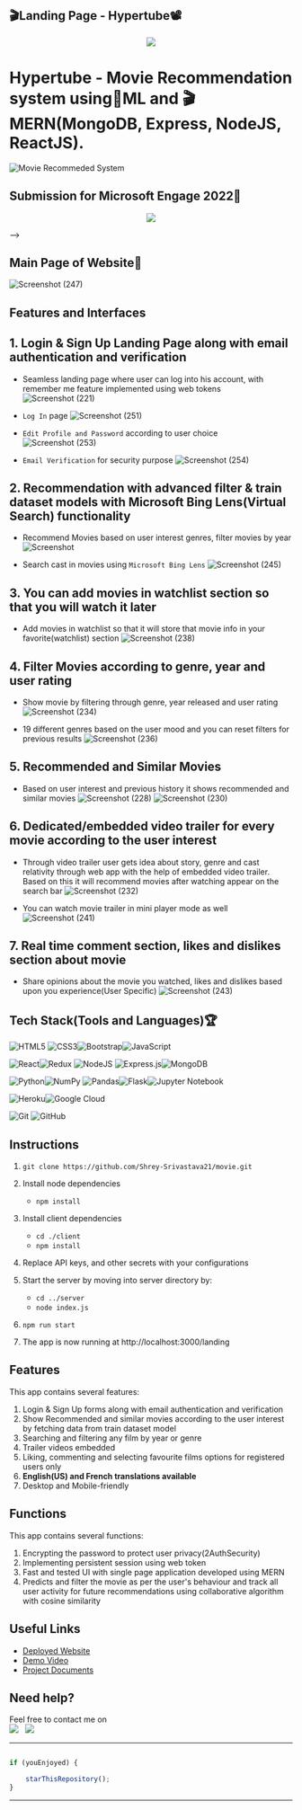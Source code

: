 
<!-- ![Hypertube](https://user-images.githubusercontent.com/84815622/170829999-8a1ad193-099c-4912-badd-eb9482753c4d.png) -->


<!-- ![GitHub code size in bytes](https://img.shields.io/badge/Code%20Size-3gb-red)

![GitHub last commit](https://img.shields.io/badge/Last%20Commit-May-blue)
 -->

## 🎬Landing Page - Hypertube📽 ##

<!-- [Hypertube](https://moviemain.herokuapp.com/register)  -->

<!-- ## 🎥Abouts📢 -->

<p align="center">
 <a href="https://moviemain.herokuapp.com/" target="_blank">
  <img src="https://user-images.githubusercontent.com/84815622/170829999-8a1ad193-099c-4912-badd-eb9482753c4d.png" />
 </a>
</p>

# Hypertube - Movie Recommendation system using🔱ML and 🎬 MERN(MongoDB, Express, NodeJS, ReactJS).

![Movie Recommeded System](https://user-images.githubusercontent.com/84815622/170829815-d754d60e-30cf-4e97-8102-e2d2ef9d2fa6.png) 

## Submission for Microsoft Engage 2022🌟

<p align="center">
  <img src="https://user-images.githubusercontent.com/84815622/170830184-b031c77b-ae42-4aa0-b494-8b965a5e34f1.png" />
</p> -->





## Main Page of Website📌
![Screenshot (247)](https://user-images.githubusercontent.com/84815622/170850248-a661d0f3-107c-45e1-8bec-c22dc1b3d172.png)


<!-- ## Movie Recommender system using Collaborative Filtering Algorithm✨ with Cosine Similarity🎭
<a href="https://youtu.be/UWnl8ZfCRbM"><img src="https://img.shields.io/badge/view-demo-blue?style=for-the-badge&label=View%20Demo%20Video"></img></a>
 -->

## Features and Interfaces

## 1. Login & Sign Up Landing Page along with email authentication and verification
   - Seamless landing page where user can log into his account, with remember me feature implemented using web tokens
   ![Screenshot (221)](https://user-images.githubusercontent.com/84815622/170837141-1a5c1701-ae64-4739-a989-a439c74fa1a6.png)

   - `Log In` page
   ![Screenshot (251)](https://user-images.githubusercontent.com/84815622/170850912-87b00a51-35b4-4468-b348-44c07383a321.png)
   
   - `Edit Profile and Password` according to user choice
   ![Screenshot (253)](https://user-images.githubusercontent.com/84815622/170850986-eb0d30e4-de40-4d43-87e2-67fdd75f271f.png)
   
   - `Email Verification` for security purpose
   ![Screenshot (254)](https://user-images.githubusercontent.com/84815622/170855864-517aa74a-51e5-41fb-acae-d77eeffa06c2.png)

   
## 2. Recommendation with advanced filter & train dataset models with Microsoft Bing Lens(Virtual Search) functionality
   
   - Recommend Movies based on user interest genres, filter movies by year
   ![Screenshot](https://user-images.githubusercontent.com/84815622/170837493-e3929561-9ad4-47c7-98ed-9e67d0786965.png)

   - Search cast in movies using `Microsoft Bing Lens`
   ![Screenshot (245)](https://user-images.githubusercontent.com/84815622/170849957-fddae52b-9963-4b2c-b75f-1e995bd07bdf.png)

## 3. You can add movies in watchlist section so that you will watch it later
   - Add movies in watchlist so that it will store that movie info in your favorite(watchlist) section
   ![Screenshot (238)](https://user-images.githubusercontent.com/84815622/170849249-1c3519b8-5f96-444f-a708-d4da9bc8a0ea.png)

## 4. Filter Movies according to genre, year and user rating

   - Show movie by filtering through genre, year released and user rating
   ![Screenshot (234)](https://user-images.githubusercontent.com/84815622/170848485-acb132a3-fd0b-4ea3-bb69-51fff0880226.png)

   - 19 different genres based on the user mood and you can reset filters for previous results
   ![Screenshot (236)](https://user-images.githubusercontent.com/84815622/170848606-23b409d0-c6e9-482b-b864-9ec971df1802.png)


## 5. Recommended and Similar Movies

   - Based on user interest and previous history it shows recommended and similar movies
   ![Screenshot (228)](https://user-images.githubusercontent.com/84815622/170838510-bb033baa-4905-4523-9e0c-86a42412118b.png)
   ![Screenshot (230)](https://user-images.githubusercontent.com/84815622/170838659-efc1fad8-5eec-49e3-b17f-1753150afc18.png)

## 6. Dedicated/embedded video trailer for every movie according to the user interest

   - Through video trailer user gets idea about story, genre and cast relativity through web app with the help of embedded video trailer. Based on this it will recommend movies after watching appear on the search bar
   ![Screenshot (232)](https://user-images.githubusercontent.com/84815622/170838962-61135a05-3853-4b1a-a69a-04d2c3494e2a.png)
   
   - You can watch movie trailer in mini player mode as well
   ![Screenshot (241)](https://user-images.githubusercontent.com/84815622/170849430-4b8eda71-6852-4d06-a15d-b9c095f91712.png)


## 7. Real time comment section, likes and dislikes section about movie
    
   - Share opinions about the movie you watched, likes and dislikes based upon you experience(User Specific)
   ![Screenshot (243)](https://user-images.githubusercontent.com/84815622/170849820-936a900f-fe47-4d10-a764-f5f0fc13295f.png)

## Tech Stack(Tools and Languages)🏆

                      
![HTML5](https://img.shields.io/badge/html5-%23E34F26.svg?style=for-the-badge&logo=html5&logoColor=white)
![CSS3](https://img.shields.io/badge/css3-%231572B6.svg?style=for-the-badge&logo=css3&logoColor=white)![Bootstrap](https://img.shields.io/badge/bootstrap-%23563D7C.svg?style=for-the-badge&logo=bootstrap&logoColor=white)![JavaScript](https://img.shields.io/badge/javascript-%23323330.svg?style=for-the-badge&logo=javascript&logoColor=%23F7DF1E)  

![React](https://img.shields.io/badge/react-%2320232a.svg?style=for-the-badge&logo=react&logoColor=%2361DAFB)![Redux](https://img.shields.io/badge/redux-%23593d88.svg?style=for-the-badge&logo=redux&logoColor=white)
![NodeJS](https://img.shields.io/badge/node.js-6DA55F?style=for-the-badge&logo=node.js&logoColor=white) ![Express.js](https://img.shields.io/badge/express.js-%23404d59.svg?style=for-the-badge&logo=express&logoColor=%2361DAFB)![MongoDB](https://img.shields.io/badge/MongoDB-%234ea94b.svg?style=for-the-badge&logo=mongodb&logoColor=white)

![Python](https://img.shields.io/badge/python-3670A0?style=for-the-badge&logo=python&logoColor=ffdd54)![NumPy](https://img.shields.io/badge/numpy-%23013243.svg?style=for-the-badge&logo=numpy&logoColor=white)
![Pandas](https://img.shields.io/badge/pandas-%23150458.svg?style=for-the-badge&logo=pandas&logoColor=white)![Flask](https://img.shields.io/badge/flask-%23000.svg?style=for-the-badge&logo=flask&logoColor=white)![Jupyter Notebook](https://img.shields.io/badge/jupyter-%23FA0F00.svg?style=for-the-badge&logo=jupyter&logoColor=white)     

![Heroku](https://img.shields.io/badge/heroku-%23430098.svg?style=for-the-badge&logo=heroku&logoColor=white)![Google Cloud](https://img.shields.io/badge/GoogleCloud-%234285F4.svg?style=for-the-badge&logo=google-cloud&logoColor=white)

![Git](https://img.shields.io/badge/git-%23F05033.svg?style=for-the-badge&logo=git&logoColor=white) ![GitHub](https://img.shields.io/badge/github-%23121011.svg?style=for-the-badge&logo=github&logoColor=white)                             

## Instructions


1. `git clone https://github.com/Shrey-Srivastava21/movie.git` 

2. Install node dependencies 
   - `npm install`
3. Install client dependencies
   - `cd ./client`
   - `npm install`
4. Replace API keys, and other secrets with your configurations
5. Start the server by moving into server directory by:
   - `cd ../server`
   - `node index.js`
7. `npm run start`
8. The app is now running at http://localhost:3000/landing


## Features

This app contains several features: 
1. Login & Sign Up forms along with email authentication and verification
2. Show Recommended and similar movies according to the user interest by fetching data from train dataset model
4. Searching and filtering any film by year or genre 
5. Trailer videos embedded 
6. Liking, commenting and selecting favourite films options for registered users only 
7. **English(US) and French translations available**
8. Desktop and Mobile-friendly

## Functions

This app contains several functions:
1. Encrypting the password to protect user privacy(2AuthSecurity) 
2. Implementing persistent session using web token
3. Fast and tested UI with single page application developed using MERN
4. Predicts and filter the movie as per the user's behaviour and track all user activity for future recommendations using collaborative algorithm with cosine similarity

## Useful Links

- [Deployed Website](https://moviemain.herokuapp.com/)
- [Demo Video](https://youtu.be/UWnl8ZfCRbM)
- [Project Documents](https://1drv.ms/u/s!AuOhcmvBFxGOh6FeTTVRxOdUv736MQ?e=WccUkA)

## Need help?


Feel free to contact me on \
<a href = "https://www.linkedin.com/in/shrey-srivastava-591bb21bb" target="_blank"><img src="https://img.shields.io/badge/LinkedIn-0077B5?style=for-the-badge&logo=linkedin&logoColor=white" /></a>&nbsp;&nbsp;&nbsp;<a href = "https://github.com/Shrey-Srivastava21" target="_blank"><img src="https://img.shields.io/badge/GitHub-100000?style=for-the-badge&logo=github&logoColor=white" /></a>


---------

```javascript

if (youEnjoyed) {

    starThisRepository();
}

```

-----------
